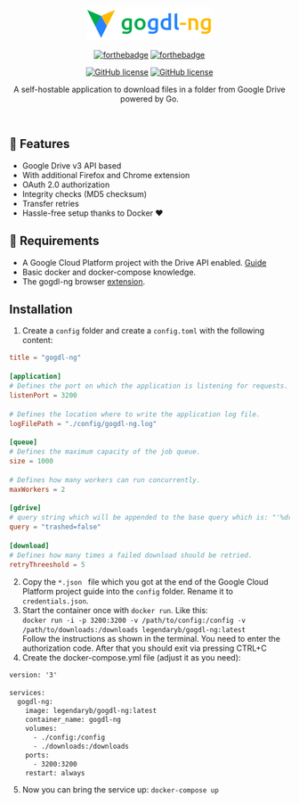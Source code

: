 <p align="center"><img alt="gogdl-ng" height="60" src="https://raw.githubusercontent.com/LegendaryB/gogdl-ng/develop/.github/assets/banner.png"></p>

<div align="center">

[![forthebadge](https://forthebadge.com/images/badges/fuck-it-ship-it.svg)](https://forthebadge.com)
[![forthebadge](https://forthebadge.com/images/badges/made-with-go.svg)](https://forthebadge.com)

[![GitHub license](https://img.shields.io/github/license/gogdl-ng/gogdl-ng.svg?longCache=true&style=flat-square)](https://github.com/gogdl-ng/gogdl-ng/blob/main/LICENSE)
[![GitHub license](https://img.shields.io/docker/v/legendaryb/gogdl-ng/latest?longCache=true&style=flat-square)](https://hub.docker.com/r/legendaryb/gogdl-ng)

A self-hostable application to download files in a folder from Google Drive powered by Go.
</div><br>

## 🎯 Features
* Google Drive v3 API based
* With additional Firefox and Chrome extension
* OAuth 2.0 authorization
* Integrity checks (MD5 checksum)
* Transfer retries
* Hassle-free setup thanks to Docker ❤︎

## 📝 Requirements
- A Google Cloud Platform project with the Drive API enabled. [Guide](https://developers.google.com/drive/api/v3/quickstart/go#step_1_turn_on_the)
- Basic docker and docker-compose knowledge.
- The gogdl-ng browser [extension](https://github.com/gogdl-ng/gogdl-ng-webext).

## Installation
1. Create a `config` folder and create a `config.toml` with the following content:
```toml
title = "gogdl-ng"

[application]
# Defines the port on which the application is listening for requests.
listenPort = 3200

# Defines the location where to write the application log file.
logFilePath = "./config/gogdl-ng.log"

[queue]
# Defines the maximum capacity of the job queue.
size = 1000

# Defines how many workers can run concurrently.
maxWorkers = 2

[gdrive]
# query string which will be appended to the base query which is: "'%drive_folder_id%' in parents and"
query = "trashed=false"

[download]
# Defines how many times a failed download should be retried.
retryThreeshold = 5
```
2. Copy the `*.json ` file which you got at the end of the Google Cloud Platform project guide into the `config` folder. Rename it to `credentials.json`.
3. Start the container once with `docker run`. Like this:  
`docker run -i -p 3200:3200 -v /path/to/config:/config -v /path/to/downloads:/downloads legendaryb/gogdl-ng:latest`  
Follow the instructions as shown in the terminal. You need to enter the authorization code. After that you should exit via pressing CTRL+C
4. Create the docker-compose.yml file (adjust it as you need): 
```
version: '3'

services:
  gogdl-ng:
    image: legendaryb/gogdl-ng:latest
    container_name: gogdl-ng
    volumes:
      - ./config:/config
      - ./downloads:/downloads
    ports:
      - 3200:3200
    restart: always
```
5. Now you can bring the service up: `docker-compose up`
